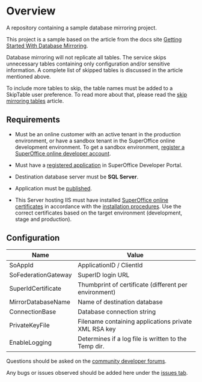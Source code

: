 # Overview

A repository containing a sample database mirroring project.

This project is a sample based on the article from the docs site [Getting Started With Database Mirroring](https://docs.superoffice.com/online/mirroring/getting-started/index.html).

Database mirroring will not replicate all tables. The service skips unnecessary tables containing only configuration and/or sensitive information. A complete list of skipped tables is discussed in the article mentioned above.

To include more tables to skip, the table names must be added to a SkipTable user preference. To read more about that, please read the [skip mirroring tables](https://docs.superoffice.com/online/mirroring/skip-tables.html) article.

## Requirements

* Must be an online customer with an active tenant in the production environment, or have a sandbox tenant in the SuperOffice online development environment. To get a sandbox environment, [register a SuperOffice online developer account](https://docs.superoffice.com/apps/getting-started/developer-registration-form.html).

* Must have a [registered application](https://docs.superoffice.com/developer-portal/create-app/index.html) in SuperOffice Developer Portal.

* Destination database server must be __SQL Server__.

* Application must be [published](https://docs.superoffice.com/developer-portal/howto/request-to-publish.html).

* This Server hosting IIS must have installed [SuperOffice online certificates](https://docs.superoffice.com/authentication/online/certificates/index.html) in accordance with the [installation procedures](https://docs.superoffice.com/authentication/online/certificates/add-certificate-snap-in.html). Use the correct certificates based on the target environment (development, stage and production).

## Configuration

| Name               | Value                                                |
|--------------------|------------------------------------------------------|
|SoAppId             | ApplicationID / ClientId                             |
|SoFederationGateway | SuperID login URL                                    |
|SuperIdCertificate  | Thumbprint of certificate (different per environment)|
|MirrorDatabaseName  | Name of destination database                         |
|ConnectionBase      | Database connection string                           |
|PrivateKeyFile      | Filename containing applications  private XML RSA key|
|EnableLogging       | Determines if a log file is written to the Temp dir. |

Questions should be asked on the [community developer forums](https://community.superoffice.com/en/technical/forums/api-forums/client-libraries-and-tools/).

Any bugs or issues observed should be added here under the [issues tab](https://github.com/SuperOffice/devnet-database-mirroring/issues).
